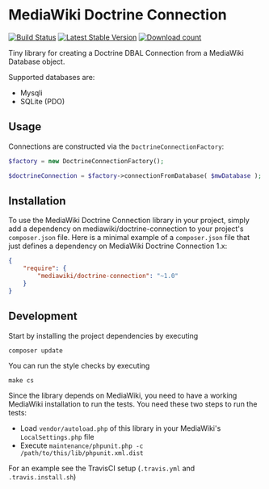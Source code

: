 # MediaWiki Doctrine Connection

[![Build Status](https://travis-ci.org/wmde/mediawiki-doctrine-connection.svg?branch=master)](https://travis-ci.org/wmde/mediawiki-doctrine-connection)
[![Latest Stable Version](https://poser.pugx.org/mediawiki/doctrine-connection/version.png)](https://packagist.org/packages/mediawiki/doctrine-connection)
[![Download count](https://poser.pugx.org/mediawiki/doctrine-connection/d/total.png)](https://packagist.org/packages/mediawiki/doctrine-connection)

Tiny library for creating a Doctrine DBAL Connection from a MediaWiki Database object.

Supported databases are:

* Mysqli
* SQLite (PDO)

## Usage

Connections are constructed via the `DoctrineConnectionFactory`:

```php
$factory = new DoctrineConnectionFactory();

$doctrineConnection = $factory->connectionFromDatabase( $mwDatabase );
```

## Installation

To use the MediaWiki Doctrine Connection library in your project, simply add a dependency on mediawiki/doctrine-connection
to your project's `composer.json` file. Here is a minimal example of a `composer.json`
file that just defines a dependency on MediaWiki Doctrine Connection 1.x:

```json
{
    "require": {
        "mediawiki/doctrine-connection": "~1.0"
    }
}
```

## Development

Start by installing the project dependencies by executing

    composer update

You can run the style checks by executing

    make cs
    
Since the library depends on MediaWiki, you need to have a working MediaWiki
installation to run the tests. You need these two steps to run the tests:

* Load `vendor/autoload.php` of this library in your MediaWiki's `LocalSettings.php` file
* Execute `maintenance/phpunit.php -c /path/to/this/lib/phpunit.xml.dist`

For an example see the TravisCI setup (`.travis.yml` and `.travis.install.sh`)